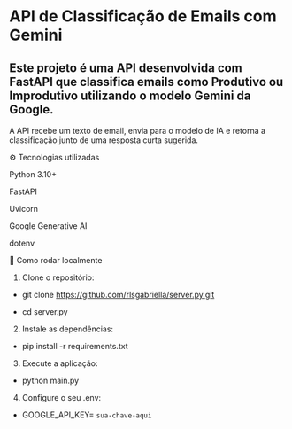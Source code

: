 # API de Classificação de Emails com Gemini

## Este projeto é uma API desenvolvida com FastAPI que classifica emails como Produtivo ou Improdutivo utilizando o modelo Gemini da Google.

A API recebe um texto de email, envia para o modelo de IA e retorna a classificação junto de uma resposta curta sugerida.

⚙️ Tecnologias utilizadas

Python 3.10+

FastAPI

Uvicorn

Google Generative AI

dotenv       

🚀 Como rodar localmente

1. Clone o repositório:

- git clone https://github.com/rlsgabriella/server.py.git

- cd server.py

2. Instale as dependências:

- pip install -r requirements.txt

3. Execute a aplicação:

- python main.py

4. Configure o seu .env:

- GOOGLE_API_KEY= `sua-chave-aqui`



